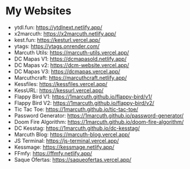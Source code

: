 # My Websites

- ytdl.fun: https://ytdlnext.netlify.app/
- x2marcuth: https://x2marcuth.netlify.app/
- kest.fun: https://kesturl.vercel.app/
- ytags: https://ytags.onrender.com/
- Marcuth Utils: https://marcuth-utils.vercel.app/
- DC Mapas V1: https://dcmapasold.netlify.app/
- DC Mapas v2: https://dcm-website.vercel.app/
- DC Mapas V3: https://dcmapas.vercel.app/
- Marcuthcraft: https://marcuthcraft.netlify.app/
- Kessfiles: https://kessfiles.vercel.app/
- KessURL: https://kessurl.vercel.app/
- Flappy Bird V1: https://1marcuth.github.io/flappy-bird/v1/
- Flappy Bird V2: https://1marcuth.github.io/flappy-bird/v2/
- Tic Tac Toe: https://1marcuth.github.io/tic-tac-toe/
- Password Generator: https://1marcuth.github.io/password-generator/
- Doom Fire Algorithm: https://1marcuth.github.io/doom-fire-algorithm/
- DC Kesstag: https://1marcuth.github.io/dc-kesstag/
- Marcuth Blog: https://marcuth-blog.vercel.app/
- JS Terminal: https://js-terminal.vercel.app/
- Kessmage: https://kessmage.netlify.app/
- FFmfy: https://ffmfy.netlify.app/
- Saque Ofertas: https://saqueofertas.vercel.app/
